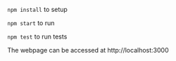 ```npm install``` to setup

```npm start``` to run

```npm test``` to run tests


The webpage can be accessed at http://localhost:3000